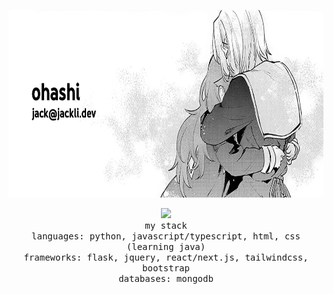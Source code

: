 <p align="center">
  <img src="https://github.com/jckli/jckli/blob/main/banner.png" width="auto" height="300">
</p>
<p align="center">
  <img src="https://hits.link/hits?url=https%3A%2F%2Fgithub.com%2Fjckli&bgRight=FAA0A0" width="100px"/>
  <br>
  <samp>
    my stack
    <br>
    languages: python, javascript/typescript, html, css (learning java)
    <br>
    frameworks: flask, jquery, react/next.js, tailwindcss, bootstrap
    <br>
    databases: mongodb
  </samp>
</p>